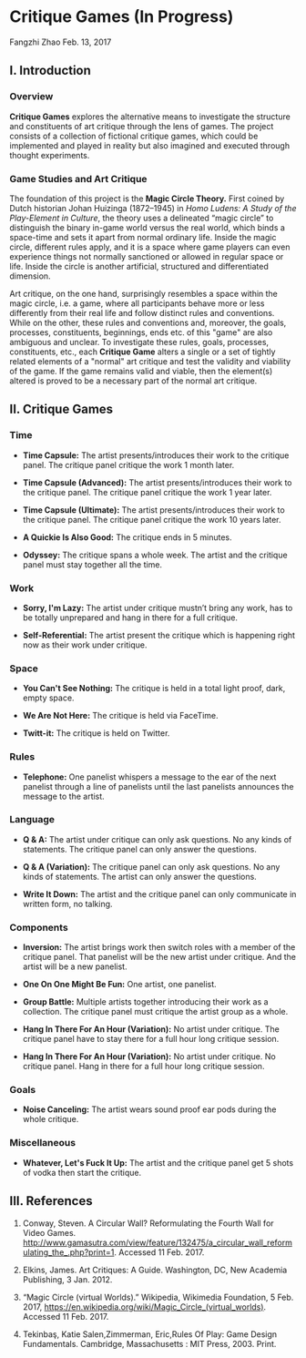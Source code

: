 # Critique Games (In Progress)Fangzhi ZhaoFeb. 13, 2017## I. Introduction ### Overview**Critique Games** explores the alternative means to investigate the structure and constituents of art critique through the lens of games. The project consists of a collection of fictional critique games, which could be implemented and played in reality but also imagined and executed through thought experiments.### Game Studies and Art CritiqueThe foundation of this project is the **Magic Circle Theory.** First coined by Dutch historian Johan Huizinga (1872–1945) in *Homo Ludens: A Study of the Play-Element in Culture*, the theory uses a delineated “magic circle” to distinguish the binary in-game world versus the real world, which binds a space-time and sets it apart from normal ordinary life. Inside the magic circle, different rules apply, and it is a space where game players can even experience things not normally sanctioned or allowed in regular space or life. Inside the circle is another artificial, structured and differentiated dimension.Art critique, on the one hand, surprisingly resembles a space within the magic circle, i.e. a game, where all participants behave more or less differently from their real life and follow distinct rules and conventions. While on the other, these rules and conventions and, moreover, the goals, processes, constituents, beginnings, ends etc. of this "game" are also ambiguous and unclear. To investigate these rules, goals, processes, constituents, etc., each **Critique Game** alters a single or a set of tightly related elements of a "normal" art critique and test the validity and viability of the game. If the game remains valid and viable, then the element(s) altered is proved to be a necessary part of the normal art critique.## II. Critique Games### Time- **Time Capsule:** The artist presents/introduces their work to the critique panel. The critique panel critique the work 1 month later.- **Time Capsule (Advanced):** The artist presents/introduces their work to the critique panel. The critique panel critique the work 1 year later.- **Time Capsule (Ultimate):** The artist presents/introduces their work to the critique panel. The critique panel critique the work 10 years later.- **A Quickie Is Also Good:** The critique ends in 5 minutes.- **Odyssey:** The critique spans a whole week. The artist and the critique panel must stay together all the time.### Work- **Sorry, I'm Lazy:** The artist under critique mustn’t bring any work, has to be totally unprepared and hang in there for a full critique. - **Self-Referential:** The artist present the critique which is happening right now as their work under critique. ### Space- **You Can't See Nothing:** The critique is held in a total light proof, dark, empty space.- **We Are Not Here:** The critique is held via FaceTime.- **Twitt-it:** The critique is held on Twitter.### Rules- **Telephone:** One panelist whispers a message to the ear of the next panelist through a line of panelists until the last panelists announces the message to the artist.### Language- **Q & A:** The artist under critique can only ask questions. No any kinds of statements. The critique panel can only answer the questions.- **Q & A (Variation):** The critique panel can only ask questions. No any kinds of statements. The artist can only answer the questions.- **Write It Down:** The artist and the critique panel can only communicate in written form, no talking.### Components- **Inversion:** The artist brings work then switch roles with a member of the critique panel. That panelist will be the new artist under critique. And the artist will be a new panelist.- **One On One Might Be Fun:** One artist, one panelist. - **Group Battle:** Multiple artists together introducing their work as a collection. The critique panel must critique the artist group as a whole.- **Hang In There For An Hour (Variation):** No artist under critique. The critique panel have to stay there for a full hour long critique session.- **Hang In There For An Hour (Variation):** No artist under critique. No critique panel. Hang in there for a full hour long critique session.### Goals- **Noise Canceling:** The artist wears sound proof ear pods during the whole critique.### Miscellaneous- **Whatever, Let's Fuck It Up:** The artist and the critique panel get 5 shots of vodka then start the critique.## III. References1. Conway, Steven. A Circular Wall? Reformulating the Fourth Wall for Video Games. http://www.gamasutra.com/view/feature/132475/a_circular_wall_reformulating_the_.php?print=1. Accessed 11 Feb. 2017.2. Elkins, James. Art Critiques: A Guide. Washington, DC, New Academia Publishing, 3 Jan. 2012. 3. “Magic Circle (virtual Worlds).” Wikipedia, Wikimedia Foundation, 5 Feb. 2017, https://en.wikipedia.org/wiki/Magic_Circle_(virtual_worlds). Accessed 11 Feb. 2017.4. Tekinbaş, Katie Salen,Zimmerman, Eric,Rules Of Play: Game Design Fundamentals. Cambridge, Massachusetts : MIT Press, 2003. Print.